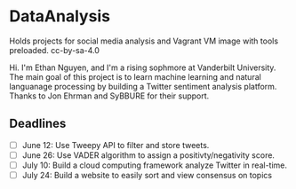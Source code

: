 # DataAnalysis
Holds projects for social media analysis and Vagrant VM image with tools preloaded. cc-by-sa-4.0

Hi. I'm Ethan Nguyen, and I'm a rising sophmore at Vanderbilt University. 
The main goal of this project is to learn machine learning and natural languanage processing by building a Twitter sentiment analysis platform. Thanks to Jon Ehrman  and SyBBURE for their support. 

## Deadlines
- [ ] June 12: Use Tweepy API to filter and store tweets.
- [ ] June 26: Use VADER algorithm to assign a positivty/negativity score.
- [ ] July 10: Build a cloud computing framework analyze Twitter in real-time.
- [ ] July 24: Build a website to easily sort and view consensus on topics